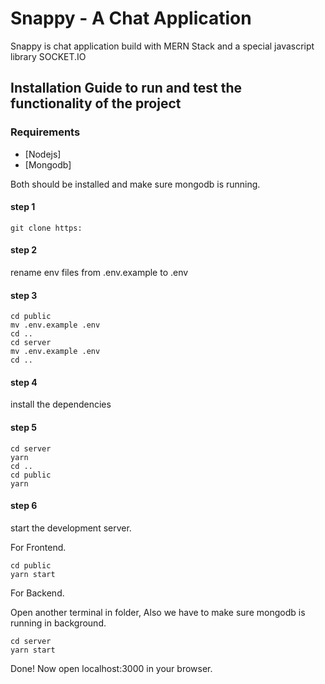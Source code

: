 # Snappy - A Chat Application  
Snappy is chat application build with MERN Stack and a special javascript library SOCKET.IO

## Installation Guide to run and test the functionality of the project

### Requirements
- [Nodejs]
- [Mongodb]

Both should be installed and make sure mongodb is running.

#### step 1
```shell
git clone https:
```
#### step 2
rename env files from .env.example to .env


#### step 3
```shell
cd public
mv .env.example .env
cd ..
cd server
mv .env.example .env
cd ..
```

#### step 4
install the dependencies

#### step 5
```shell
cd server
yarn
cd ..
cd public
yarn
```
#### step 6
start the development server.

For Frontend.
```shell
cd public
yarn start
```
For Backend.

Open another terminal in folder, Also we have to make sure mongodb is running in background.
```shell
cd server
yarn start
```
Done! Now open localhost:3000 in your browser.

